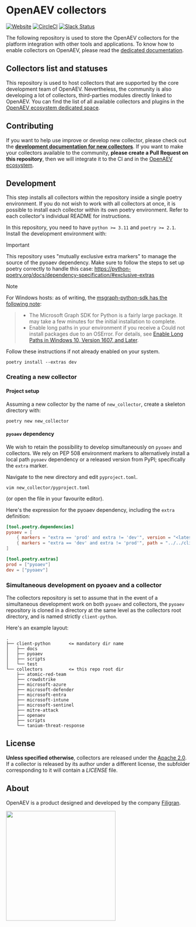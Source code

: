 # OpenAEV collectors

[![Website](https://img.shields.io/badge/website-openaev.io-blue.svg)](https://openaev.io)
[![CircleCI](https://circleci.com/gh/OpenAEV-Platform/collectors.svg?style=shield)](https://circleci.com/gh/OpenAEV-Platform/collectors/tree/main)
[![Slack Status](https://img.shields.io/badge/slack-3K%2B%20members-4A154B)](https://community.filigran.io)

The following repository is used to store the OpenAEV collectors for the platform integration with other tools and
applications. To know how to enable collectors on OpenAEV, please read the [dedicated documentation](https://docs.openaev.io/latest/deployment/ecosystem/collectors).

## Collectors list and statuses

This repository is used to host collectors that are supported by the core development team of OpenAEV.
Nevertheless, the community is also developing a lot of collectors, third-parties modules directly linked to OpenAEV.
You can find the list of all available collectors and plugins in the [OpenAEV ecosystem dedicated space](https://filigran.notion.site/OpenAEV-Ecosystem-30d8eb73d7d04611843e758ddef8941b).

## Contributing

If you want to help use improve or develop new collector, please check out the
**[development documentation for new collectors](https://docs.openaev.io/latest/development/collectors)**. If you want to make your collectors available to the community,
**please create a Pull Request on this repository**, then we will integrate it to the CI and in
the [OpenAEV ecosystem](https://filigran.notion.site/OpenAEV-Ecosystem-30d8eb73d7d04611843e758ddef8941b).

## Development
This step installs all collectors within the repository inside a single poetry environment. If you do not wish
to work with all collectors at once, it is possible to install each collector within its own poetry environment. Refer
to each collector's individual README for instructions.

In this repository, you need to have `python >= 3.11` and `poetry >= 2.1`. Install the development environment with:
> [!IMPORTANT]
> This repository uses "mutually exclusive extra markers" to manage the source of the pyoaev dependency. Make sure to
> follow the steps to set up poetry correctly to handle this case:
> https://python-poetry.org/docs/dependency-specification/#exclusive-extras

> [!NOTE]
> For Windows hosts: as of writing, the [msgraph-python-sdk has the following note](https://github.com/microsoftgraph/msgraph-sdk-python/blob/65d88850202e9ea75477583e76e75dfbf6d75859/README.md#1-installation):
> > * The Microsoft Graph SDK for Python is a fairly large package. It may take a few minutes for the initial installation to complete.
> > * Enable long paths in your environment if you receive a Could not install packages due to an OSError. For details, see [Enable Long Paths in Windows 10, Version 1607, and Later](https://learn.microsoft.com/en-us/windows/win32/fileio/maximum-file-path-limitation?tabs=powershell#enable-long-paths-in-windows-10-version-1607-and-later).
> 
> Follow these instructions if not already enabled on your system.

```shell
poetry install --extras dev
```

### Creating a new collector

#### Project setup
Assuming a new collector by the name of `new_collector`, create a skeleton directory with:
```shell
poetry new new_collector
```

#### `pyoaev` dependency
We wish to retain the possibility to develop simultaneously on `pyoaev` and collectors. We rely on PEP 508 environment
markers to alternatively install a local path `pyoaev` dependency or a released version from PyPI; specifically the `extra`
marker.

Navigate to the new directory and edit `pyproject.toml`.
```shell
vim new_collector/pyproject.toml
```
(or open the file in your favourite editor).

Here's the expression for the pyoaev dependency, including the `extra` definition:
```toml
[tool.poetry.dependencies]
pyoaev = [
    { markers = "extra == 'prod' and extra != 'dev'", version = "<latest pyoaev release on PyPI>", source = "pypi"  },
    { markers = "extra == 'dev' and extra != 'prod'", path = "../../client-python", develop = true },
]

[tool.poetry.extras]
prod = ["pyoaev"]
dev = ["pyoaev"]
```

### Simultaneous development on pyoaev and a collector
The collectors repository is set to assume that in the event of a simultaneous development work on both `pyoaev`
and collectors, the `pyoaev` repository is cloned in a directory at the same level as the collectors root directory,
and is named strictly `client-python`.

Here's an example layout:
```
.
├── client-python       <= mandatory dir name
│   ├── docs
│   ├── pyoaev
│   ├── scripts
│   └── test
└── collectors          <= this repo root dir
    ├── atomic-red-team
    ├── crowdstrike
    ├── microsoft-azure
    ├── microsoft-defender
    ├── microsoft-entra
    ├── microsoft-intune
    ├── microsoft-sentinel
    ├── mitre-attack
    ├── openaev
    ├── scripts
    └── tanium-threat-response
```

## License

**Unless specified otherwise**, collectors are released under the [Apache 2.0](https://github.com/OpenAEV-Platform/collectors/blob/master/LICENSE). If a collector is released by its
author under a different license, the subfolder corresponding to it will contain a *LICENSE* file.

## About

OpenAEV is a product designed and developed by the company [Filigran](https://filigran.io).

<a href="https://filigran.io" alt="Filigran"><img src="https://github.com/OpenAEV-Platform/openaev/raw/master/.github/img/logo_filigran.png" width="300" /></a>